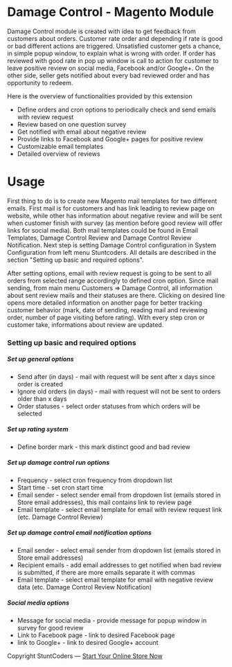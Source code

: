 # Damage Control - Magento Module #

Damage Control module is created with idea to get feedback from customers about orders. Customer rate order and depending if rate is good or bad different actions are triggered. Unsatisfied customer gets a chance, in simple popup window, to explain what is wrong with order. If order has reviewed with good rate in pop up window is call to action for customer to leave positive review on social media, Facebook and/or Google+.
On the other side, seller gets notified about every bad reviewed order and has opportunity to redeem.

Here is the overview of functionalities provided by this extension

* Define orders and cron options to periodically check and send emails with review request
* Review based on one question survey
* Get notified with email about negative review
* Provide links to Facebook and Google+ pages for positive review
* Customizable email templates
* Detailed overview of reviews

# Usage

First thing to do is to create new Magento mail templates for two different emails. First mail is for customers and has link leading to review page on website, while other has information about negative review and will be sent when customer finish with survey (as mention before good review will offer links for social media). Both mail templates could be found in Email Templates, Damage Control Review and Damage Control Review Notification.
Next step is setting Damage Control configuration in System Configuration from left menu Stuntcoders. All details are described in the section "Setting up basic and required options".

After setting options, email with review request is going to be sent to all orders from selected range accordingly to defined cron option.
Since mail sending, from main menu Customers => Damage Control, all information about sent review mails and their statuses are there. Clicking on desired line opens more detailed information on another page for better tracking customer behavior (mark, date of sending, reading mail and reviewing order, number of page visiting before rating). With every step cron or customer take, informations about review are updated.

### Setting up basic and required options

##### Set up general options
* Send after (in days) - mail with request will be sent after x days since order is created
* Ignore old orders (in days) - mail with request will not be sent to orders older than x days
* Order statuses - select order statuses from which orders will be selected

##### Set up rating system
* Define border mark - this mark distinct good and bad review

##### Set up damage control run options
* Frequency - select cron frequency from dropdown list
* Start time - set cron start time
* Email sender - select sender email from dropdown list (emails stored in Store email addresses), this mail contains link to review page
* Email template - select email template for email with review request link (etc. Damage Control Review)

##### Set up damage control email notification options
* Email sender - select email sender from dropdown list (emails stored in Store email addresses)
* Recipient emails - add email addresses to get notified when bad review is submitted, if there are more emails separate it with commas
* Email template - select email template for email with negative review data (etc. Damage Control Review Notification)

##### Social media options
* Message for social media - provide message for popup window in survey for good review
* Link to Facebook page - link to desired Facebook page
* link to Google+ - link to desired Google+ account

Copyright StuntCoders — [Start Your Online Store Now](http://stuntcoders.com/)
